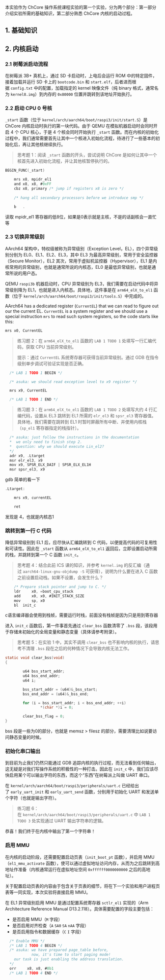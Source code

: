 
本实验作为 ChCore 操作系统课程实验的第一个实验，分为两个部分：第一部分介绍实验所需的基础知识，第二部分熟悉 ChCore 内核的启动过程。

## 1. 基础知识

## 2. 内核启动

### 2.1 树莓派启动流程

在树莓派 3B+ 真机上，通过 SD 卡启动时，上电后会运行 ROM 中的特定固件，接着加载并运行 SD 卡上的 `bootcode.bin` 和 `start.elf`，后者进而根据 `config.txt` 中的配置，加载指定的 kernel 映像文件（纯 binary 格式，通常名为 `kernel8.img`）到内存的 `0x80000` 位置并跳转到该地址开始执行。


### 2.2 启动 CPU 0 号核

`_start` 函数（位于 `kernel/arch/aarch64/boot/raspi3/init/start.S`）是 ChCore 内核启动时执行的第一块代码。由于 QEMU 在模拟机器启动时会同时开启 4 个 CPU 核心，于是 4 个核会同时开始执行 `_start` 函数。而在内核的初始化过程中，我们通常需要首先让其中一个核进入初始化流程，待进行了一些基本的初始化后，再让其他核继续执行。

>思考题 1：阅读 `_start` 函数的开头，尝试说明 ChCore 是如何让其中一个核首先进入初始化流程，并让其他核暂停执行的。

```c
BEGIN_FUNC(_start)

    mrs x8, mpidr_el1
    and x8, x8, #0xFF
    cbz x8, primary /* jump if registers x8 is zero */
    
    /* hang all secondary processors before we introduce smp */

    b   .
```

读取 mpidr_el1 寄存器的低8位，如果是0表示就是主核，不是的话副核会一直忙等




### 2.3 切换异常级别


AArch64 架构中，特权级被称为异常级别（Exception Level，EL），四个异常级别分别为 EL0、EL1、EL2、EL3，其中 EL3 为最高异常级别，常用于安全监控器（Secure Monitor），EL2 其次，常用于虚拟机监控器（Hypervisor），EL1 是内核常用的异常级别，也就是通常所说的内核态，EL0 是最低异常级别，也就是通常所说的用户态。

QEMU `raspi3b` 机器启动时，CPU 异常级别为 EL3，我们需要在启动代码中将异常级别降为 EL1，也就是进入内核态。具体地，这件事是在 `arm64_elX_to_el1` 函数（位于 `kernel/arch/aarch64/boot/raspi3/init/tools.S`）中完成的。

AArch64 has a dedicated register (`CurrentEL`) that we can read to figure out our the current EL. `CurrentEL` is a system register and we should use a special instruction `mrs` to read such system registers, so the code starts like this:

```asm
mrs x0, CurrentEL
```



>练习题 2：在 `arm64_elX_to_el1` 函数的 `LAB 1 TODO 1` 处填写一行汇编代码，获取 CPU 当前异常级别。
>
>提示：通过 `CurrentEL` 系统寄存器可获得当前异常级别。通过 GDB 在指令级别单步调试可验证实现是否正确。

```c
  /* LAB 1 TODO 1 BEGIN */

  /* asuka: we should read exception level to x9 register */

  mrs x9, CurrentEL

  /* LAB 1 TODO 1 END */
```

>练习题 3：在 `arm64_elX_to_el1` 函数的 `LAB 1 TODO 2` 处填写大约 4 行汇编代码，设置从 EL3 跳转到 EL1 所需的 `elr_el3` 和 `spsr_el3` 寄存器值。具体地，我们需要在跳转到 EL1 时暂时屏蔽所有中断、并使用内核栈（`sp_el1` 寄存器指定的栈指针）。

```c
  /* asuka: just follow the instructions in the documentation
  *  we only need to finish step 2.
  *  question: why we should execute Lin_el2?
  */
  adr x9, .Ltarget
  msr elr_el3, x9
  mov x9, SPSR_ELX_DAIF | SPSR_ELX_EL1H
  msr spsr_el3, x9
```


gdb 简单的看一下
```c
.Ltarget:

    mrs x9, currentEL

    ret
```

发现是 4，也就是内核态1

###  跳转到第一行 C 代码

降低异常级别到 EL1 后，应尽快从汇编跳转到 C 代码，以便提高代码的可复用性和可读性。因此在 `_start` 函数从 `arm64_elX_to_el1` 返回后，立即设置启动所需的栈，并跳转到第一个 C 函数 `init_c`。

> 思考题 4：结合此前 ICS 课的知识，并参考 `kernel.img` 的反汇编（通过 `aarch64-linux-gnu-objdump -S` 可获得），说明为什么要在进入 C 函数之前设置启动栈。如果不设置，会发生什么？

```c
    /* Prepare stack pointer and jump to C. */
    ldr     x0, =boot_cpu_stack
    add     x0, x0, #INIT_STACK_SIZE
    mov     sp, x0
    bl  init_c
```

c语言编译器会使用到栈帧，需要运行时栈，前面没有栈帧是因为只是用到寄存器

进入 `init_c` 函数后，第一件事首先通过 `clear_bss` 函数清零了 `.bss` 段，该段用于存储未初始化的全局变量和静态变量（具体请参考附录）。

> 思考题 5：在实验 1 中，其实不调用 `clear_bss` 也不影响内核的执行，请思考不清理 `.bss` 段在之后的何种情况下会导致内核无法工作。

```c
static void clear_bss(void)
{

        u64 bss_start_addr;
        u64 bss_end_addr;
        u64 i;

        bss_start_addr = (u64)&_bss_start;
        bss_end_addr = (u64)&_bss_end;

        for (i = bss_start_addr; i < bss_end_addr; ++i)
                *(char *)i = 0;

        clear_bss_flag = 0;
}
```

bss 段是一些为0的部分，也就是 memsz > filesz 的部分，需要清理比如说要访问静态变量的时候。

### 初始化串口输出

到目前为止我们仍然只能通过 GDB 追踪内核的执行过程，而无法看到任何输出，这无疑是对我们写操作系统的积极性的一种打击。因此在 `init_c` 中，我们应该尽快启用某个可以输出字符的东西，而这个“东西”在树莓派上叫做 UART 串口。

在 `kernel/arch/aarch64/boot/raspi3/peripherals/uart.c` 已经给出了 `early_uart_init` 和 `early_uart_send` 函数，分别用于初始化 UART 和发送单个字符（也就是输出字符）。

>练习题 6：在 `kernel/arch/aarch64/boot/raspi3/peripherals/uart.c` 中 `LAB 1 TODO 3` 处实现通过 UART 输出字符串的逻辑。

恭喜！我们终于在内核中输出了第一个字符串！

### 启用 MMU

在内核的启动阶段，还需要配置启动页表（`init_boot_pt` 函数），并启用 MMU（`el1_mmu_activate` 函数），使可以通过虚拟地址访问内存，从而为之后跳转到高地址作准备（内核通常运行在虚拟地址空间 `0xffffff0000000000` 之后的高地址）。

关于配置启动页表的内容由于包含关于页表的细节，将在下一个实验和用户进程页表等一同实现，本次实验将直接启用 MMU。

在 EL1 异常级别启用 MMU 是通过配置系统寄存器 `sctlr_el1` 实现的（Arm Architecture Reference Manual D13.2.118）。具体需要配置的字段主要包括：

-   是否启用 MMU（`M` 字段）
-   是否启用对齐检查（`A` `SA0` `SA` `nAA` 字段）
-   是否启用指令和数据缓存（`C` `I` 字段）

```C
  /* Enable MMU */
  /* LAB 1 TODO 4 BEGIN */
  /* asuka: we have prepared page_table before,
            now, it's time to start paging mode!
    our task is just enabling the address translation.
  */
  orr     x8, x8, #0b1
  /* LAB 1 TODO 4 END */
```